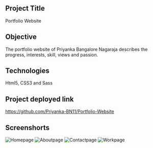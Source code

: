 Project Title 
-----------------------------------------------------------------------------------------------
Portfolio Website

Objective
-----------------------------------------------------------------------------------------------
The portfolio website of Priyanka Bangalore Nagaraja describes the progress, interests, skill, views and passion.

Technologies
-----------------------------------------------------------------------------------------------
Html5, CSS3 and Sass

Project deployed link
-----------------------------------------------------------------------------------------------
https://github.com/Priyanka-BN11/Portfolio-Website

Screenshorts
-----------------------------------------------------------------------------------------------
![Homepage](https://user-images.githubusercontent.com/78422557/175916450-09ec6724-0883-41c4-86d0-02c77534a384.png)
![Aboutpage](https://user-images.githubusercontent.com/78422557/175916452-95c9530b-fc5a-48e6-aa8e-a0e24f65d15f.png)
![Contactpage](https://user-images.githubusercontent.com/78422557/175916442-aa455283-29e6-49b8-828d-305f07346274.png)
![Workpage](https://user-images.githubusercontent.com/78422557/175916448-afab1e8f-a8c0-49da-8745-3d84d2ac11ff.png)
